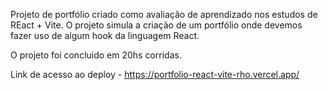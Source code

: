 Projeto de portfólio criado como avaliação de aprendizado nos estudos de REact + Vite.
O projeto simula a criação de um portfólio onde devemos fazer uso de algum hook da linguagem React.

O projeto foi concluido em 20hs corridas.

Link de acesso ao deploy - https://portfolio-react-vite-rho.vercel.app/
